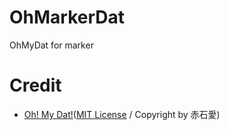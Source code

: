 # OhMarkerDat
OhMyDat for marker
# Credit
- [Oh! My Dat!](https://github.com/Ai-Akaishi/OhMyDat)([MIT License](https://opensource.org/licenses/mit-license.php) / Copyright by 赤石愛)
